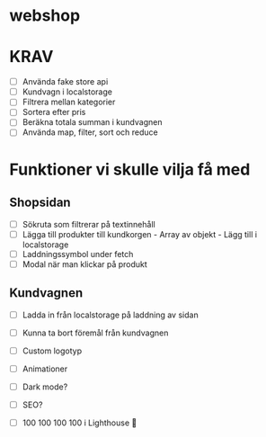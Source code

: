 # webshop

# KRAV

- [ ] Använda fake store api
- [ ] Kundvagn i localstorage
- [ ] Filtrera mellan kategorier
- [ ] Sortera efter pris
- [ ] Beräkna totala summan i kundvagnen
- [ ] Använda map, filter, sort och reduce

# Funktioner vi skulle vilja få med

## Shopsidan
- [ ] Sökruta som filtrerar på textinnehåll
- [ ] Lägga till produkter till kundkorgen - Array av objekt - Lägg till i localstorage
- [ ] Laddningssymbol under fetch
- [ ] Modal när man klickar på produkt

## Kundvagnen 
- [ ] Ladda in från localstorage på laddning av sidan
- [ ] Kunna ta bort föremål från kundvagnen

- [ ] Custom logotyp
- [ ] Animationer
- [ ] Dark mode?
- [ ] SEO?
- [ ] 100 100 100 100 i Lighthouse 🎉
